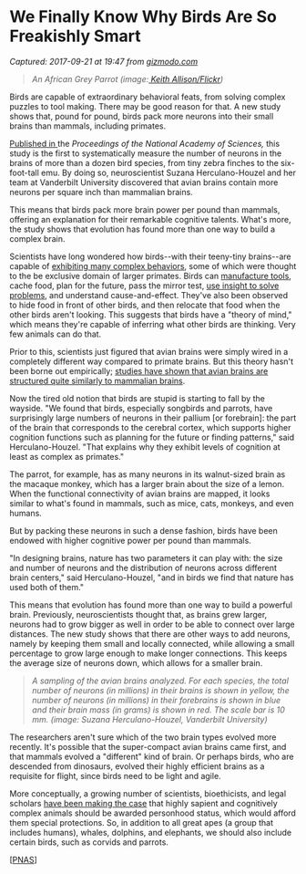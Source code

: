 # We Finally Know Why Birds Are So Freakishly Smart

_Captured: 2017-09-21 at 19:47 from [gizmodo.com](https://gizmodo.com/we-finally-know-why-birds-are-so-freakishly-smart-1781889157)_

> _An African Grey Parrot (image:[ Keith Allison/Flickr](https://www.flickr.com/photos/keithallison/3714139147))_

Birds are capable of extraordinary behavioral feats, from solving complex puzzles to tool making. There may be good reason for that. A new study shows that, pound for pound, birds pack more neurons into their small brains than mammals, including primates.

[Published in ](http://www.pnas.org/cgi/doi/10.1073/pnas.1517131113)the _Proceedings of the National Academy of Sciences,_ this study is the first to systematically measure the number of neurons in the brains of more than a dozen bird species, from tiny zebra finches to the six-foot-tall emu. By doing so, neuroscientist Suzana Herculano-Houzel and her team at Vanderbilt University discovered that avian brains contain more neurons per square inch than mammalian brains.

This means that birds pack more brain power per pound than mammals, offering an explanation for their remarkable cognitive talents. What's more, the study shows that evolution has found more than one way to build a complex brain.

Scientists have long wondered how birds--with their teeny-tiny brains--are capable of [exhibiting many complex behaviors](http://io9.gizmodo.com/5969515/corvids-the-birds-who-think-like-humans), some of which were thought to the be exclusive domain of larger primates. Birds can [manufacture tools](https://www.sciencedaily.com/releases/2010/01/100116105504.htm), cache food, plan for the future, pass the mirror test, [use insight to solve problems](http://gizmodo.com/crows-understand-a-fundamental-part-of-logical-reasonin-1553222215), and understand cause-and-effect. They've also been observed to hide food in front of other birds, and then relocate that food when the other birds aren't looking. This suggests that birds have a "theory of mind," which means they're capable of inferring what other birds are thinking. Very few animals can do that.

Prior to this, scientists just figured that avian brains were simply wired in a completely different way compared to primate brains. But this theory hasn't been borne out empirically; [studies have shown that avian brains are structured quite similarly to mammalian brains](http://io9.gizmodo.com/5948169/one-way-that-bird-brains-could-be-superior-to-mammal-brains).

Now the tired old notion that birds are stupid is starting to fall by the wayside. "We found that birds, especially songbirds and parrots, have surprisingly large numbers of neurons in their pallium [or forebrain]: the part of the brain that corresponds to the cerebral cortex, which supports higher cognition functions such as planning for the future or finding patterns," said Herculano-Houzel. "That explains why they exhibit levels of cognition at least as complex as primates."

The parrot, for example, has as many neurons in its walnut-sized brain as the macaque monkey, which has a larger brain about the size of a lemon. When the functional connectivity of avian brains are mapped, it looks similar to what's found in mammals, such as mice, cats, monkeys, and even humans.

But by packing these neurons in such a dense fashion, birds have been endowed with higher cognitive power per pound than mammals.

"In designing brains, nature has two parameters it can play with: the size and number of neurons and the distribution of neurons across different brain centers," said Herculano-Houzel, "and in birds we find that nature has used both of them."

This means that evolution has found more than one way to build a powerful brain. Previously, neuroscientists thought that, as brains grew larger, neurons had to grow bigger as well in order to be able to connect over large distances. The new study shows that there are other ways to add neurons, namely by keeping them small and locally connected, while allowing a small percentage to grow large enough to make longer connections. This keeps the average size of neurons down, which allows for a smaller brain.

> _A sampling of the avian brains analyzed. For each species, the total number of neurons (in millions) in their brains is shown in yellow, the number of neurons (in millions) in their forebrains is shown in blue and their brain mass (in grams) is shown in red. The scale bar is 10 mm. (image: Suzana Herculano-Houzel, Vanderbilt University)_

The researchers aren't sure which of the two brain types evolved more recently. It's possible that the super-compact avian brains came first, and that mammals evolved a "different" kind of brain. Or perhaps birds, who are descended from dinosaurs, evolved their highly efficient brains as a requisite for flight, since birds need to be light and agile.

More conceptually, a growing number of scientists, bioethicists, and legal scholars [have been making the case](http://io9.gizmodo.com/experts-gather-at-yale-to-discuss-whether-animals-are-1480618670) that highly sapient and cognitively complex animals should be awarded personhood status, which would afford them special protections. So, in addition to all great apes (a group that includes humans), whales, dolphins, and elephants, we should also include certain birds, such as corvids and parrots.

[[PNAS](http://www.pnas.org/cgi/doi/10.1073/pnas.1517131113)]
